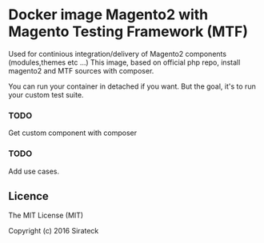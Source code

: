 # Docker image Magento2 with Magento Testing Framework (MTF)


Used for continious integration/delivery of Magento2 components (modules,themes etc ...)
This image, based on official php repo, install magento2 and MTF sources with composer.

You can run your container in detached if you want.
But the goal, it's to run your custom test suite.

### TODO
Get custom component with composer

### TODO
Add use cases.

## Licence

The MIT License (MIT)

Copyright (c) 2016 Sirateck
